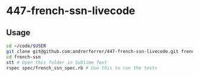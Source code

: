 # 447-french-ssn-livecode

## Usage
```bash
cd ~/code/$USER
git clone git@github.com:andrerferrer/447-french-ssn-livecode.git french-ssn
cd french-ssn
stt # Open this folder in Sublime Text
rspec spec/french_ssn_spec.rb # Use this to run the tests
```
